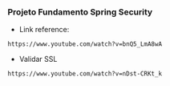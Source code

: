 ### Projeto Fundamento Spring Security

* Link reference:
```
https://www.youtube.com/watch?v=bnQ5_LmA8wA
```

* Validar SSL
``` 32:40
https://www.youtube.com/watch?v=nDst-CRKt_k
```